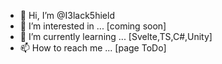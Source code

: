- 👋 Hi, I’m @I3lack5hield
- 👀 I’m interested in ... [coming soon]
- 🌱 I’m currently learning ... [Svelte,TS,C#,Unity]
- 📫 How to reach me ... [page ToDo]

<!---
I3lack5hield/I3lack5hield is a ✨ special ✨ repository because its `README.md` (this file) appears on your GitHub profile.
You can click the Preview link to take a look at your changes.
--->

